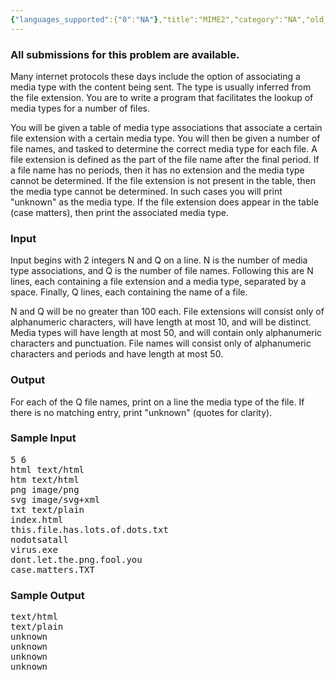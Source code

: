 ```yaml
---
{"languages_supported":{"0":"NA"},"title":"MIME2","category":"NA","old_version":true,"problem_code":"MIME2","tags":{"0":"NA"},"layout":"problem"}
---
```


<h3> All submissions for this problem are available. </h3><p>Many internet protocols these days include the option of associating a
media type with the content being sent.
The type is usually inferred from the file extension.
You are to write a program that facilitates the lookup of media types for
a number of files.</p>

<p>You will be given a table of media type associations that associate a certain
file extension with a certain media type.
You will then be given a number of file names, and tasked to determine the correct
media type for each file.
A file extension is defined as the part of the file name after the final period.
If a file name has no periods, then it has no extension and the media type cannot
be determined.
If the file extension is not present in the table, then the media type cannot be
determined.
In such cases you will print "unknown" as the media type.
If the file extension does appear in the table (case matters), then print the associated
media type.</p>

<h3>Input</h3>
<p>Input begins with 2 integers N and Q on a line.
N is the number of media type associations, and Q is the number of file names.
Following this are N lines, each containing a file extension and a media type, separated by a space.
Finally, Q lines, each containing the name of a file.</p>
<p>N and Q will be no greater than 100 each.
File extensions will consist only of alphanumeric characters, will have length at most 10, and will be distinct.
Media types will have length at most 50, and will contain only alphanumeric characters and punctuation.
File names will consist only of alphanumeric characters and periods and have length at most 50.</p>

<h3>Output</h3>
<p>For each of the Q file names, print on a line the media type of the file.
If there is no matching entry, print "unknown" (quotes for clarity).</p>

<h3>Sample Input</h3>
<pre>5 6
html text/html
htm text/html
png image/png
svg image/svg+xml
txt text/plain
index.html
this.file.has.lots.of.dots.txt
nodotsatall
virus.exe
dont.let.the.png.fool.you
case.matters.TXT
</pre>

<h3>Sample Output</h3>
<pre>text/html
text/plain
unknown
unknown
unknown
unknown
</pre>    